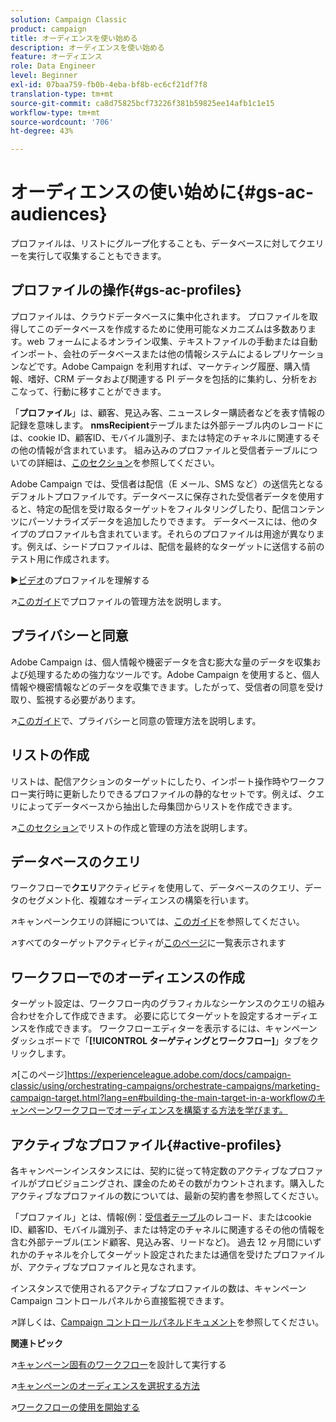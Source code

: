 ```yaml
---
solution: Campaign Classic
product: campaign
title: オーディエンスを使い始める
description: オーディエンスを使い始める
feature: オーディエンス
role: Data Engineer
level: Beginner
exl-id: 07baa759-fb0b-4eba-bf8b-ec6cf21df7f8
translation-type: tm+mt
source-git-commit: ca8d75825bcf73226f381b59825ee14afb1c1e15
workflow-type: tm+mt
source-wordcount: '706'
ht-degree: 43%

---
```


# オーディエンスの使い始めに{#gs-ac-audiences}

プロファイルは、リストにグループ化することも、データベースに対してクエリーを実行して収集することもできます。

## プロファイルの操作{#gs-ac-profiles}

プロファイルは、クラウドデータベースに集中化されます。 プロファイルを取得してこのデータベースを作成するために使用可能なメカニズムは多数あります。web フォームによるオンライン収集、テキストファイルの手動または自動インポート、会社のデータベースまたは他の情報システムによるレプリケーションなどです。Adobe Campaign を利用すれば、マーケティング履歴、購入情報、嗜好、CRM データおよび関連する PI データを包括的に集約し、分析をおこなって、行動に移すことができます。

「**プロファイル**」は、顧客、見込み客、ニュースレター購読者などを表す情報の記録を意味します。
**nmsRecipient**&#x200B;テーブルまたは外部テーブル内のレコードには、cookie ID、顧客ID、モバイル識別子、または特定のチャネルに関連するその他の情報が含まれています。 組み込みのプロファイルと受信者テーブルについての詳細は、[このセクション](../dev/datamodel.md#ootb-profiles)を参照してください。

Adobe Campaign では、受信者は配信（E メール、SMS など）の送信先となるデフォルトプロファイルです。データベースに保存された受信者データを使用すると、特定の配信を受け取るターゲットをフィルタリングしたり、配信コンテンツにパーソナライズデータを追加したりできます。 データベースには、他のタイプのプロファイルも含まれています。それらのプロファイルは用途が異なります。例えば、シードプロファイルは、配信を最終的なターゲットに送信する前のテスト用に作成されます。

:arrow_forward:[ビデオ](https://video.tv.adobe.com/v/35611?quality=12)のプロファイルを理解する

:arrow_upper_right:[このガイド](https://experienceleague.adobe.com/docs/campaign-classic/using/getting-started/profile-management/about-profiles.html)でプロファイルの管理方法を説明します。

## プライバシーと同意

Adobe Campaign は、個人情報や機密データを含む膨大な量のデータを収集および処理するための強力なツールです。Adobe Campaign を使用すると、個人情報や機密情報などのデータを収集できます。したがって、受信者の同意を受け取り、監視する必要があります。

:arrow_upper_right:[このガイド](https://experienceleague.corp.adobe.com/docs/campaign-classic/using/getting-started/privacy/privacy-and-recommendations.html)で、プライバシーと同意の管理方法を説明します。


## リストの作成

リストは、配信アクションのターゲットにしたり、インポート操作時やワークフロー実行時に更新したりできるプロファイルの静的なセットです。例えば、クエリによってデータベースから抽出した母集団からリストを作成できます。

:arrow_upper_right:[このセクション](https://experienceleague.adobe.com/docs/campaign-classic/using/getting-started/profile-management/creating-and-managing-lists.html)でリストの作成と管理の方法を説明します。

## データベースのクエリ

ワークフローで&#x200B;**クエリ**&#x200B;アクティビティを使用して、データベースのクエリ、データのセグメント化、複雑なオーディエンスの構築を行います。

:arrow_upper_right:キャンペーンクエリの詳細については、[このガイド](https://experienceleague.adobe.com/docs/campaign-classic/using/automating-with-workflows/introduction/targeting-data.html)を参照してください。

:arrow_upper_right:すべてのターゲットアクティビティが[このページ](https://experienceleague.adobe.com/docs/campaign-classic/using/automating-with-workflows/targeting-activities/about-targeting-activities.html)に一覧表示されます

## ワークフローでのオーディエンスの作成

ターゲット設定は、ワークフロー内のグラフィカルなシーケンスのクエリの組み合わせを介して作成できます。 必要に応じてターゲットを設定するオーディエンスを作成できます。 ワークフローエディターを表示するには、キャンペーンダッシュボードで「**[!UICONTROL ターゲティングとワークフロー]**」タブをクリックします。

:arrow_upper_right:[このページ]https://experienceleague.adobe.com/docs/campaign-classic/using/orchestrating-campaigns/orchestrate-campaigns/marketing-campaign-target.html?lang=en#building-the-main-target-in-a-workflowのキャンペーンワークフローでオーディエンスを構築する方法を学びます。


## アクティブなプロファイル{#active-profiles}

各キャンペーンインスタンスには、契約に従って特定数のアクティブなプロファイルがプロビジョニングされ、課金のためその数がカウントされます。購入したアクティブなプロファイルの数については、最新の契約書を参照してください。

「プロファイル」とは、情報(例：[受信者テーブル](../dev/datamodel.md)のレコード、またはcookie ID、顧客ID、モバイル識別子、または特定のチャネルに関連するその他の情報を含む外部テーブル(エンド顧客、見込み客、リードなど)。 過去 12 ヶ月間にいずれかのチャネルを介してターゲット設定されたまたは通信を受けたプロファイルが、アクティブなプロファイルと見なされます。

インスタンスで使用されるアクティブなプロファイルの数は、キャンペーンCampaign コントロールパネルから直接監視できます。

:arrow_upper_right:詳しくは、[Campaign コントロールパネルドキュメント](https://docs.adobe.com/content/help/ja-JP/control-panel/using/performance-monitoring/active-profiles-monitoring.html)を参照してください。


**関連トピック**

:arrow_upper_right:[キャンペーン固有のワークフロー](https://experienceleague.adobe.com/docs/campaign-classic/using/automating-with-workflows/introduction/building-a-workflow.html)を設計して実行する

:arrow_upper_right:[キャンペーンのオーディエンスを選択する方法](https://experienceleague.adobe.com/docs/campaign-classic/using/orchestrating-campaigns/orchestrate-campaigns/marketing-campaign-target.html)

:arrow_upper_right:[ワークフローの使用を開始する](https://experienceleague.adobe.com/docs/campaign-classic/using/automating-with-workflows/introduction/about-workflows.html)
